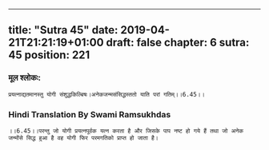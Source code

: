 
---
title: "Sutra 45"
date: 2019-04-21T21:21:19+01:00
draft: false
chapter: 6
sutra: 45
position: 221
---
### मूल श्लोकः:
```
प्रयत्नाद्यतमानस्तु योगी संशुद्धकिल्बिषः।अनेकजन्मसंसिद्धस्ततो याति परां गतिम्।।6.45।।

```

### Hindi Translation By Swami Ramsukhdas
```
।।6.45।।परन्तु जो योगी प्रयत्नपूर्वक यत्न करता है और जिसके पाप नष्ट हो गये हैं तथा जो अनेक जन्मोंसे सिद्ध हुआ है वह योगी फिर परमगतिको प्राप्त हो जाता है। 

```


